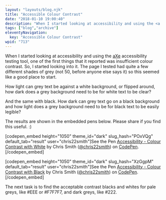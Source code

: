```yaml
---
layout: "layouts/blog.njk"
title: "Accessible Colour Contrast"
date: "2018-01-10 19:00:40"
description: "When I started looking at accessibility and using the <a href="https://www"
tags: ["blog","archive"]
eleventyNavigation:
  key: "Accessible Colour Contrast"
wpid: "713"
---
```

When I started looking at accessibility and using the <a href="https://www.deque.com/products/axe/" target="_blank" rel="noopener">aXe</a> accessibility testing tool, one of the first things that it reported was insufficient colour contrast. So, I started looking into it. The page I tested had quite a few different shades of grey (not 50, before anyone else says it) so this seemed like a good place to start.

How light can grey text be against a white background, or flipped around, how dark does a grey background need to be for white text to be clear?

And the same with black. How dark can grey text go on a black background and how light does a grey background need to be for black text to be easily legible?

The results are shown in the embedded pens below. Please share if you find this useful. :)

[codepen_embed height="1050" theme_id="dark" slug_hash="POxVQg" default_tab="result" user="chris22smith"]See the Pen <a href="https://codepen.io/chris22smith/pen/POxVQg/">Accessibility - Colour Contrast with White</a> by Chris Smith (<a href="https://codepen.io/chris22smith">@chris22smith</a>) on <a href="https://codepen.io">CodePen</a>.[/codepen_embed]

[codepen_embed height="1050" theme_id="dark" slug_hash="XzGgpM" default_tab="result" user="chris22smith"]See the Pen <a href="https://codepen.io/chris22smith/pen/XzGgpM/">Accessibility - Colour Contrast with Black</a> by Chris Smith (<a href="https://codepen.io/chris22smith">@chris22smith</a>) on <a href="https://codepen.io">CodePen</a>.[/codepen_embed]

The next task is to find the acceptable contrast blacks and whites for pale greys, like #EEE or #F7F7F7, and dark greys, like #222.